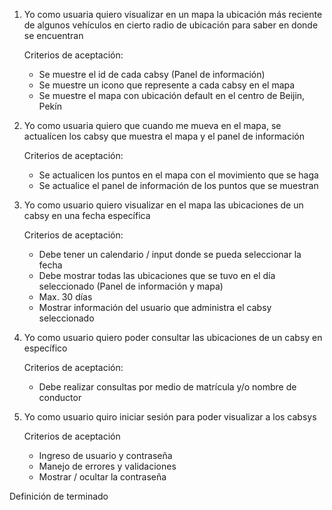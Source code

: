 1. Yo como usuaria quiero visualizar en un mapa la ubicación más reciente de algunos vehículos en cierto radio de ubicación para saber en donde se encuentran

   Criterios de aceptación:

   - Se muestre el id de cada cabsy (Panel de información)
   - Se muestre un icono que represente a cada cabsy en el mapa
   - Se muestre el mapa con ubicación default en el centro de Beijin, Pekín

2. Yo como usuaria quiero que cuando me mueva en el mapa, se actualícen los cabsy que muestra el mapa y el panel de información

   Criterios de aceptación:

   - Se actualicen los puntos en el mapa con el movimiento que se haga
   - Se actualice el panel de información de los puntos que se muestran

3. Yo como usuario quiero visualizar en el mapa las ubicaciones de un cabsy en una fecha específica

   Criterios de aceptación:

   - Debe tener un calendario / input donde se pueda seleccionar la fecha
   - Debe mostrar todas las ubicaciones que se tuvo en el día seleccionado (Panel de información y mapa)
   - Max. 30 días
   - Mostrar información del usuario que administra el cabsy seleccionado

4. Yo como usuario quiero poder consultar las ubicaciones de un cabsy en específico

   Criterios de aceptación:

   - Debe realizar consultas por medio de matrícula y/o nombre de conductor

5. Yo como usuario quiro iniciar sesión para poder visualizar a los cabsys

   Criterios de aceptación

   - Ingreso de usuario y contraseña
   - Manejo de errores y validaciones
   - Mostrar / ocultar la contraseña

Definición de terminado
